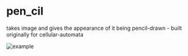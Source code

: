 # pen_cil
takes image and gives the appearance of it being pencil-drawn - built originally for cellular-automata

![example](https://github.com/jabberwocky-automata/pen_cil/assets/90069336/e6cc3eee-1b6d-42ff-a303-c63ac1997408)
